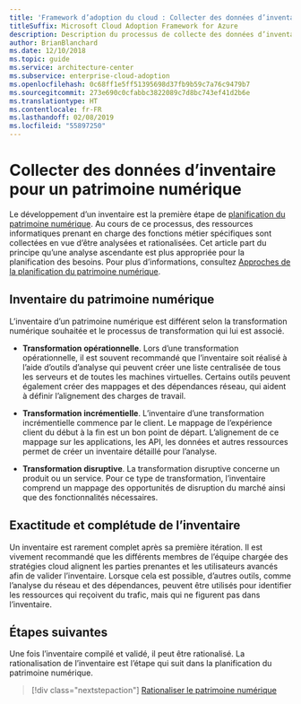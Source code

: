 ```yaml
---
title: 'Framework d’adoption du cloud : Collecter des données d’inventaire pour un patrimoine numérique'
titleSuffix: Microsoft Cloud Adoption Framework for Azure
description: Description du processus de collecte des données d’inventaire pour un patrimoine numérique
author: BrianBlanchard
ms.date: 12/10/2018
ms.topic: guide
ms.service: architecture-center
ms.subservice: enterprise-cloud-adoption
ms.openlocfilehash: 0c68ff1e5ff51395698d37fb9b59c7a76c9479b7
ms.sourcegitcommit: 273e690c0cfabbc3822089c7d8bc743ef41d2b6e
ms.translationtype: HT
ms.contentlocale: fr-FR
ms.lasthandoff: 02/08/2019
ms.locfileid: "55897250"
---
```

# <a name="gather-inventory-data-for-a-digital-estate"></a>Collecter des données d’inventaire pour un patrimoine numérique

Le développement d’un inventaire est la première étape de [planification du patrimoine numérique](overview.md). Au cours de ce processus, des ressources informatiques prenant en charge des fonctions métier spécifiques sont collectées en vue d’être analysées et rationalisées. Cet article part du principe qu’une analyse ascendante est plus appropriée pour la planification des besoins. Pour plus d’informations, consultez [Approches de la planification du patrimoine numérique](./approach.md).

## <a name="take-inventory-of-a-digital-estate"></a>Inventaire du patrimoine numérique

L’inventaire d’un patrimoine numérique est différent selon la transformation numérique souhaitée et le processus de transformation qui lui est associé.

- **Transformation opérationnelle**. Lors d’une transformation opérationnelle, il est souvent recommandé que l’inventaire soit réalisé à l’aide d’outils d’analyse qui peuvent créer une liste centralisée de tous les serveurs et de toutes les machines virtuelles. Certains outils peuvent également créer des mappages et des dépendances réseau, qui aident à définir l’alignement des charges de travail.

- **Transformation incrémentielle**. L’inventaire d’une transformation incrémentielle commence par le client. Le mappage de l’expérience client du début à la fin est un bon point de départ. L’alignement de ce mappage sur les applications, les API, les données et autres ressources permet de créer un inventaire détaillé pour l’analyse.

- **Transformation disruptive**. La transformation disruptive concerne un produit ou un service. Pour ce type de transformation, l’inventaire comprend un mappage des opportunités de disruption du marché ainsi que des fonctionnalités nécessaires.

## <a name="accuracy-and-completeness-of-an-inventory"></a>Exactitude et complétude de l’inventaire

Un inventaire est rarement complet après sa première itération. Il est vivement recommandé que les différents membres de l’équipe chargée des stratégies cloud alignent les parties prenantes et les utilisateurs avancés afin de valider l’inventaire. Lorsque cela est possible, d’autres outils, comme l’analyse du réseau et des dépendances, peuvent être utilisés pour identifier les ressources qui reçoivent du trafic, mais qui ne figurent pas dans l’inventaire.

## <a name="next-steps"></a>Étapes suivantes

Une fois l’inventaire compilé et validé, il peut être rationalisé. La rationalisation de l’inventaire est l’étape qui suit dans la planification du patrimoine numérique.

> [!div class="nextstepaction"]
> [Rationaliser le patrimoine numérique](rationalize.md)